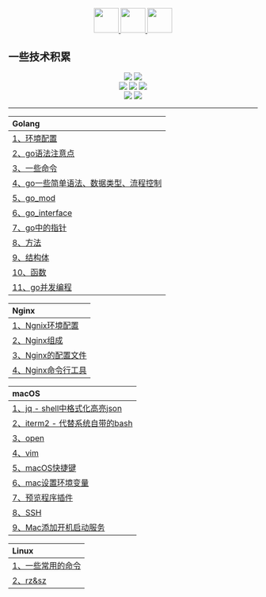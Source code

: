 <p align="center">
  <a href="#">
    <img height="50" src="https://simpleicons.org/icons/go.svg?sanitize=true">
  </a>
  <a href="#">
    <img height="50" src="https://simpleicons.org/icons/nginx.svg?sanitize=true">
  </a>
  <a href="#">
    <img height="50" src="https://simpleicons.org/icons/apple.svg?sanitize=true">
  </a>
</p>

一些技术积累
---

<p align='center'>
<img src="https://img.shields.io/badge/language-golang-orange.svg">
<img src="https://img.shields.io/badge/language-Shell-abcdef.svg">
<br/>
<img src="https://img.shields.io/badge/IDE-goland-blue.svg?style=flat">
<img src="https://img.shields.io/badge/IDE-vim-blue.svg?style=flat&logo=vim">
<img src="https://img.shields.io/badge/IDE-vscode-blue.svg?style=flat&logo=visualstudiocode">
<br/>
<img src="https://img.shields.io/badge/CI/CD-jenkins-blue.svg?style=flat&logo=jenkins">
<img src="https://img.shields.io/badge/codeRepo-gitlab-blue.svg?style=flat&logo=gitlab">
</p>


--- 

<p align='left'>

| Golang | 
| :--------- |
| [1、环境配置](./docs/golang/1、环境配置.md)   |
| [2、go语法注意点](./docs/golang/2、go语法注意点.md)   |
| [3、一些命令](./docs/golang/3、一些命令.md)   |
| [4、go一些简单语法、数据类型、流程控制](./docs/golang/4、go一些简单语法、数据类型、流程控制.md)   |
| [5、go_mod](./docs/golang/5、go_mod.md)   |
| [6、go_interface](./docs/golang/6、go_interface.md)   |
| [7、go中的指针](./docs/golang/7、go中的指针.md)   |
| [8、方法](./docs/golang/8、方法.md)   |
| [9、结构体](./docs/golang/9、结构体.md)   |
| [10、函数](./docs/golang/10、函数.md)   |
| [11、go并发编程](./docs/golang/11、go并发编程.md)   |

| Nginx | 
| :--------- |
| [1、Ngnix环境配置](./docs/nginx/1、Ngnix环境配置.md) |
| [2、Nginx组成](./docs/nginx/2、Nginx组成.md) |
| [3、Nginx的配置文件](./docs/nginx/3、Nginx的配置文件.md) |
| [4、Nginx命令行工具](./docs/nginx/4、Nginx命令行工具.md) |


| macOS | 
| :--------- |
| [1、jq - shell中格式化高亮json](./docs/macOS/1、jq-shell中格式化高亮json.md) |
| [2、iterm2 - 代替系统自带的bash](./docs/macOS/2、iterm2-代替系统自带的bash.md) |
| [3、open](./docs/macOS/3、open.md) |
| [4、vim](./docs/macOS/4、vim.md) |
| [5、macOS快捷键](./docs/macOS/5、macOS快捷键.md) |
| [6、mac设置环境变量](./docs/macOS/6、mac设置环境变量.md) |
| [7、预览程序插件](./docs/macOS/7、预览程序插件.md) |
| [8、SSH](./docs/macOS/8、SSH.md) |
| [9、Mac添加开机启动服务](./docs/macOS/9、Mac添加开机启动服务.md) |


| Linux | 
| :--------- |
| [1、一些常用的命令](./docs/linux/1、一些常用的命令.md) |
| [2、rz&sz](./docs/linux/2、rz&sz.md) |



